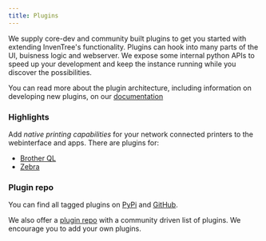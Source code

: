```yaml
---
title: Plugins
---
```

We supply core-dev and community built plugins to get you started with extending InvenTree's functionality. Plugins can hook into many parts of the UI, buisness logic and webserver.
We expose some internal python APIs to speed up your development and keep the instance running while you discover the possibilities.

You can read more about the plugin architecture, including information on developing new plugins, on our [documentation](https://docs.inventree.org/en/latest/extend/plugins/)

### Highlights

Add *native printing capabilities* for your network connected printers to the webinterface and apps. There are plugins for:
- [Brother QL](https://pypi.org/project/inventree-brother-plugin/)
- [Zebra](https://github.com/SergeoLacruz/inventree-zebra-plugin)

### Plugin repo

You can find all tagged plugins on [PyPi](https://pypi.org/search/?q=inventree-plugin) and [GitHub](https://github.com/topics/inventreeplugins).

We also offer a [plugin repo](../../repo.html) with a community driven list of plugins. We encourage you to add your own plugins.
